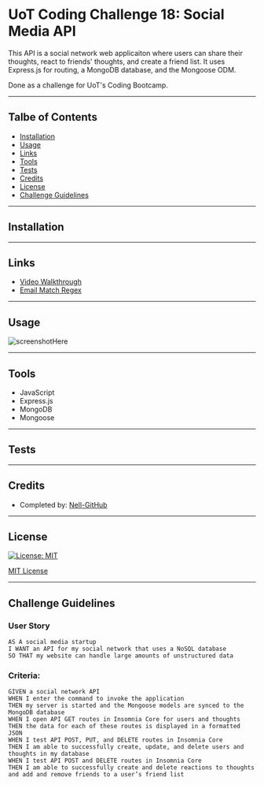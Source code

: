 # UoT Coding Challenge 18: Social Media API
This API is a social network web applicaiton where users can share their thoughts, react to friends' thoughts, and create a friend list. It uses Express.js for routing, a MongoDB database, and the Mongoose ODM.

Done as a challenge for UoT's Coding Bootcamp.
___

## Talbe of Contents
* [Installation](#installation)
* [Usage](#usage)
* [Links](#links)
* [Tools](#tools)
* [Tests](#tests)
* [Credits](#credits)
* [License](#license)
* [Challenge Guidelines](#challenge-guidelines)
___

## Installation

___

## Links
* [Video Walkthrough]()
* [Email Match Regex](https://emailregex.com/)

___

## Usage

![screenshotHere](/assets/images/)
___


## Tools
* JavaScript
* Express.js
* MongoDB
* Mongoose
<!-- * dotenv -->
<!-- * bcrypt -->
___

## Tests

___

## Credits
* Completed by: [Nell-GitHub](https://github.com/ShannonNell)
___

## License
[![License: MIT](https://img.shields.io/badge/License-MIT-yellow.svg)](https://opensource.org/licenses/MIT)

[MIT License](https://choosealicense.com/licenses/mit/)    
___

## Challenge Guidelines
### User Story
```
AS A social media startup
I WANT an API for my social network that uses a NoSQL database
SO THAT my website can handle large amounts of unstructured data
```
### Criteria: 
```
GIVEN a social network API
WHEN I enter the command to invoke the application
THEN my server is started and the Mongoose models are synced to the MongoDB database
WHEN I open API GET routes in Insomnia Core for users and thoughts
THEN the data for each of these routes is displayed in a formatted JSON
WHEN I test API POST, PUT, and DELETE routes in Insomnia Core
THEN I am able to successfully create, update, and delete users and thoughts in my database
WHEN I test API POST and DELETE routes in Insomnia Core
THEN I am able to successfully create and delete reactions to thoughts and add and remove friends to a user’s friend list
```

